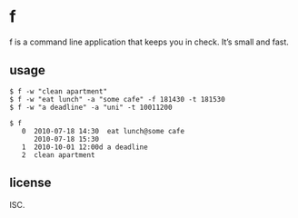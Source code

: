 # f

f is a command line application that keeps you in check. It’s small and fast.

## usage

    $ f -w "clean apartment"
    $ f -w "eat lunch" -a "some cafe" -f 181430 -t 181530
    $ f -w "a deadline" -a "uni" -t 10011200

    $ f
       0  2010-07-18 14:30  eat lunch@some cafe
          2010-07-18 15:30
       1  2010-10-01 12:00d a deadline
       2  clean apartment

## license

ISC.
